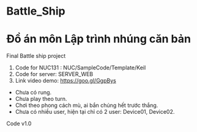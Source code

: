 # Battle_Ship
# Đồ án môn Lập trình nhúng căn bản 

Final Battle ship project

1. Code for NUC131 : NUC/SampleCode/Template/Keil                                 
2. Code for server: SERVER_WEB
3. Link video demo: https://goo.gl/GgpBys

- Chưa có rung.
- Chưa play theo turn.
- Chơi theo phong cách mù, ai bắn chúng hết trước thắng.
- Chưa có nhiều user, hiện tại chỉ có 2 user: Device01, Device02.

Code v1.0

